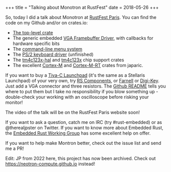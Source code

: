 +++
title = "Talking about Monotron at RustFest"
date = 2018-05-26
+++

So, today I did a talk about Monotron at [RustFest Paris](https://paris.rustfest.eu). You can find the code on my Github and/or on crates.io:

* [The top-level crate](https://github.com/thejpster/monotron)
* The generic embedded [VGA Framebuffer Driver](https://github.com/thejpster/vga-framebuffer-rs), with callbacks for hardware specific bits
* The [command-line menu system](https://github.com/thejpster/menu)
* The [PS/2 keyboard driver](https://github.com/thejpster/pc-keyboard) (unfinished)
* The [tm4c123x-hal](https://github.com/thejpster/tm4c123x-hal) and [tm4c123x](https://github.com/thejpster/tm4c123x) chip support crates
* The excellent [Cortex-M](https://crates.io/crates/cortex-m) and [Cortex-M-RT](https://crates.io/crates/cortex-m-rt) crates from japaric.

If you want to buy a [Tiva-C Launchpad](http://www.ti.com/tool/ek-tm4c1294xl) (it's the same as a Stellaris Launchpad) of your very own, try [RS Components](https://uk.rs-online.com/web/p/processor-microcontroller-development-kits/7950729/), or [Farnell](http://uk.farnell.com/texas-instruments/ek-tm4c123gxl/launchpad-tiva-c-evaluation-kit/dp/2314937?st=Tiva-C%20launchpad) or [Digi-Key](https://www.digikey.com/product-detail/en/texas-instruments/EK-TM4C123GXL/296-35760-ND/3996736). Just add a VGA connector and three resistors. The [Github README](https://github.com/thejpster/monotron/blob/master/README.md) tells you where to put them but I take no responsibility if you blow something up - double-check your working with an oscilloscope before risking your monitor!

The video of the talk will be on the RustFest Paris website soon!

If you want to ask a question, catch me on IRC (try #rust-embedded) or as @therealjpster on Twitter. If you want to know more about Embedded Rust, the [Embedded Rust Working Group](https://github.com/rust-lang-nursery/embedded-wg) has some excellent help on offer.

If you want to help make Montron better, check out the issue list and send me a PR!

Edit: JP from 2022 here, this project has now been archived. Check out https://neotron-compute.github.io instead!
